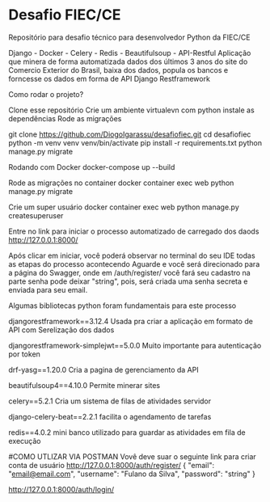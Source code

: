 # Desafio FIEC/CE
Repositório para desafio técnico para desenvolvedor Python da FIEC/CE

Django - Docker - Celery - Redis - Beautifulsoup - API-Restful
Aplicação que minera de forma automatizada dados dos últimos 3 anos do site do Comercio Exterior do Brasil, 
baixa dos dados, popula os bancos e forncesse os dados em forma de API Django Restframework

Como rodar o projeto?

Clone esse repositório
Crie um ambiente virtualevn com python
instale as dependências
Rode as migrações

git clone https://github.com/DiogoIgarassu/desafiofiec.git
cd desafiofiec
python -m venv venv
venv/bin/activate
pip install -r requirements.txt
python manage.py migrate

Rodando com Docker
docker-compose up --build

Rode as migrações no container
docker container exec web python manage.py migrate

Crie um super usuário
docker container exec web python manage.py createsuperuser

Entre no link para iniciar o processo automatizado de carregado dos daods
http://127.0.0.1:8000/

Após clicar em iniciar, você poderá observar no terminal do seu IDE todas as etapas do processo acontecendo
Aguarde e você será direcionado para a página do Swagger, onde em /auth/register/ você fará seu cadastro
na parte senha pode deixar "string", pois, será criada uma senha secreta e enviada para seu email.

Algumas bibliotecas python foram fundamentais para este processo

djangorestframework==3.12.4
Usada pra criar a aplicação em formato de API com Serelização dos dados 

djangorestframework-simplejwt==5.0.0
Muito importante para autenticação por token

drf-yasg==1.20.0
Cria a pagina de gerenciamento da API

beautifulsoup4==4.10.0
Permite minerar sites

celery==5.2.1
Cria um sistema de filas de atividades servidor

django-celery-beat==2.2.1
facilita o agendamento de tarefas

redis==4.0.2
mini banco utilizado para guardar as atividades em fila de execução



#COMO UTLIZAR VIA POSTMAN
Vovê deve suar o seguinte link para criar conta de usuário
http://127.0.0.1:8000/auth/register/
{
  "email": "email@email.com",
  "username": "Fulano da Silva",
  "password": "string"
}


http://127.0.0.1:8000/auth/login/
